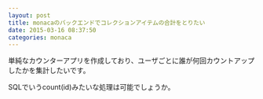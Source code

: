 ```yaml
---
layout: post
title: monacaのバックエンドでコレクションアイテムの合計をとりたい
date: 2015-03-16 08:37:50
categories: monaca
---
```

<p>単純なカウンターアプリを作成しており、ユーザごとに誰が何回カウントアップしたかを集計したいです。</p>

<p>SQLでいうcount(id)みたいな処理は可能でしょうか。</p>
